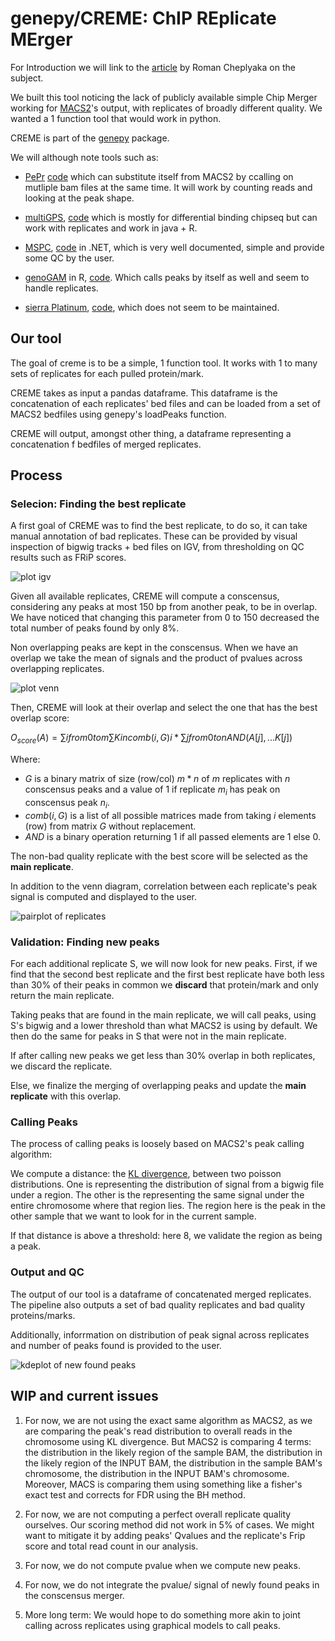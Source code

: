 # genepy/CREME: ChIP REplicate MErger

For Introduction we will link to the [article](https://ro-che.info/articles/2018-07-11-chip-seq-consensus) by Roman Cheplyaka on the subject.

We built this tool noticing the lack of publicly available simple Chip Merger working for [MACS2](https://github.com/macs3-project/MACS)'s output, with replicates of broadly different quality. We wanted a 1 function tool that would work in python.

CREME is part of the [genepy](https://github.com/broadinstitute/GenePy) package.

We will although note tools such as: 
- [PePr](https://pubmed.ncbi.nlm.nih.gov/24894502/) [code](https://github.com/shawnzhangyx/PePr) which can substitute itself from MACS2 by ccalling on mutliple bam files at the same time. It will work by counting reads and looking at the peak shape.
- [multiGPS](https://journals.plos.org/ploscompbiol/article?id=10.1371/journal.pcbi.1003501), [code](https://github.com/seqcode/multigps) which is mostly  for differential binding chipseq but can work with replicates and work in java + R. 
- [MSPC](https://academic.oup.com/bioinformatics/article/31/17/2761/183989), [code](https://github.com/Genometric/MSPC) in .NET, which is very well documented, simple and provide some QC by the user.

- [genoGAM](https://bmcbioinformatics.biomedcentral.com/articles/10.1186/s12859-018-2238-7) in R, [code](https://github.com/gstricker/GenoGAM). Which calls peaks by itself as well and seem to handle replicates.

- [sierra Platinum](https://www.ncbi.nlm.nih.gov/pmc/articles/PMC5025614/), [code](https://github.com/sierraplatinum/sierra), which does not seem to be maintained.

## Our tool

The goal of creme is to be a simple, 1 function tool. It works with 1 to many sets of replicates for each pulled protein/mark.

CREME takes as input a pandas dataframe. This dataframe is the concatenation of each replicates' bed files and can be loaded from a set of MACS2 bedfiles using genepy's loadPeaks function.

CREME will output, amongst other thing, a dataframe representing a concatenation f bedfiles of merged replicates.

## Process

### Selecion: Finding the best replicate

A first goal of CREME was to find the best replicate, to do so, it can take manual annotation of bad replicates. These can be provided by visual inspection of bigwig tracks + bed files on IGV, from thresholding on QC results such as FRiP scores.

![plot igv]()

Given all available replicates, CREME will compute a conscensus, considering any peaks at most 150 bp from another peak, to be in overlap. We have noticed that changing this parameter from 0 to 150 decreased the total number of peaks found by only 8%.

Non overlapping peaks are kept in the conscensus. When we have an overlap we take the mean of signals and the product of pvalues across overlapping replicates.

![plot venn](MED1_before_venn_venn.png)

Then, CREME will look at their overlap and select the one that has the best overlap score:

$O_{score}(A) = \sum{i from 0 to m} \sum{K in comb(i, G)} i * \sum {j from 0 to n}  AND(A[j],...K[j])$

Where:
- $G$ is a binary matrix of size (row/col) $m*n$ of $m$ replicates with $n$ conscensus peaks and a value of 1 if replicate $m_i$ has peak on conscensus peak $n_i$.
- $comb(i, G)$ is a list of all possible matrices made from taking $i$ elements (row) from matrix $G$ without replacement.
- $AND$ is a binary operation returning 1 if all passed elements are 1 else 0.

The non-bad quality replicate with the best score will be selected as the __main replicate__.

In addition to the venn diagram, correlation between each replicate's peak signal is computed and displayed to the user.

![pairplot of replicates](MED1_before_pairplot.png)

### Validation: Finding new peaks

For each additional replicate S, we will now look for new peaks. 
First, if we find that the second best replicate and the first best replicate have both less than 30% of their peaks in common we __discard__ that protein/mark and only return the main replicate.

Taking peaks that are found in the main replicate, we will call peaks, using S's bigwig and a lower threshold than what MACS2 is using by default. We then do the same for peaks in S that were not in the main replicate.

If after calling new peaks we get less than 30% overlap in both replicates, we discard the replicate.

Else, we finalize the merging of overlapping peaks and update the __main replicate__ with this overlap.

### Calling Peaks

The process of calling peaks is loosely based on MACS2's peak calling algorithm:

We compute a distance: the [KL divergence](https://en.wikipedia.org/wiki/Kullback%E2%80%93Leibler_divergence), between two poisson distributions. One is representing the distribution of signal from a bigwig file under a region. The other is the representing the same signal under the entire chromosome where that region lies. The region here is the peak in the other sample that we want to look for in the current sample.

If that distance is above a threshold: here 8, we validate the region as being a peak.

### Output and QC

The output of our tool is a dataframe of concatenated merged replicates. The pipeline also outputs a set of bad quality replicates and bad quality proteins/marks.

Additionally, inforrmation on distribution of peak signal across replicates and number of peaks found is provided to the user.

![kdeplot of new found peaks](MED1_new_found_peaks_kdeplot.png)

## WIP and current issues

1. For now, we are not using the exact same algorithm as MACS2, as we are comparing the peak's read distribution to overall reads in the chromosome using KL divergence. But MACS2 is comparing 4 terms: the distribution in the likely region of the sample BAM, the distribution in the likely region of the INPUT BAM, the distribution in the sample BAM's chromosome, the distribution in the INPUT BAM's chromosome. Moreover, MACS is comparing them using something like a fisher's exact test and corrects for FDR using the BH method.

2. For now, we are not computing a perfect overall replicate quality ourselves. Our  scoring method did not work in 5% of cases. We might want to mitigate it by adding peaks' Qvalues and the replicate's Frip score and total read count in our analysis.

3. For now, we do not compute pvalue when we compute new peaks.

4. For now, we do not integrate the pvalue/ signal of newly found peaks in the conscensus merger.  

5. More long term: We would hope to do something more akin to joint calling across replicates using graphical models to call peaks.
